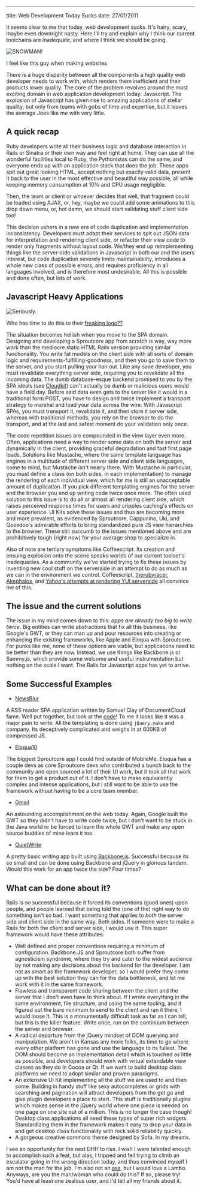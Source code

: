 --- 
title: Web Development Today Sucks
date: 27/01/2011

It seems clear to me that today, web development sucks. It's hairy, scary, maybe even downright nasty. Here I'll try and explain why I think our current toolchains are inadequate, and where I think we should be going.

<div class="pleasant right small">
  <img src="/images/abominable-snowman.jpg" alt="SNOWMAN!">
  <p>I feel like this guy when making websites</p>
</div>

There is a huge disparity between all the components a high quality web developer needs to work with, which renders them inefficient and their products lower quality. The core of the problem revolves around the most exciting domain in web application development today: Javascript. The explosion of Javascript has given rise to amazing applications of stellar quality, but only from teams with gobs of time and expertise, but it leaves the average Joes like me with very little.

## A quick recap

Ruby developers write all their business logic and database interaction in Rails or Sinatra or their own way and feel right at home. They can use all the wonderful facilities local to Ruby, the Pythonistas can do the same, and everyone ends up with an application stack that does the job. These apps spit out great looking HTML, accept nothing but exactly valid data, present it back to the user in the most effective and beautiful way possible, all while keeping memory consumption at 10% and CPU usage negligible.

Then, the team or client or whoever decides that well, that fragment could be loaded using AJAX, or, hey, maybe we could add some animations to this drop down menu, or, hot damn, we should start validating stuff client side too!

This decision ushers in a new era of code duplication and implementation inconsistency. Developers must adapt their services to spit out JSON data for interpretation and rendering client side, or refactor their view code to render only fragments without layout code. We/they end up reimplementing things like the server-side validations in Javascript in both our and the users interest, but code duplication severely limits maintainability, introduces a whole new class of possible errors, and requires proficiency in all languages involved, and is therefore most undesirable. All this is possible and done often, but lots of work.

## Javascript Heavy Applications

<div class="pleasant">
  <img src="/images/mobile-me-mobile-you.png" alt="Seriously.">
  <p>Who has time to do this to their <a href="http://news.ycombinator.com/item?id=1930802">freaking logo??</a></p>
</div>

The situation becomes hellish when you move to the SPA domain. Designing and developing a Sproutcore app from scratch is way, way more work than the mediocre static HTML Rails version providing similar functionality. You write fat models on the client side with all sorts of domain logic and requirements-fulfilling-goodness, and then you go to save them to the server, and you start pulling your hair out. Like any sane developer, you must revalidate everything server side, requiring you to revalidate all the incoming data. The dumb database-esque backend promised to you by the SPA ideals (see [Cloudkit](http://getcloudkit.com/)) can't actually be dumb or malicious users would have a field day. Before said data even gets to the server like it would in a traditional form POST, you have to design and twice implement a transport strategy to marshal and load your data across the wire. With Javascript SPAs, you must transport it, revalidate it, and then store it server side, whereas with traditional methods, you rely on the browser to do the transport, and at the last and safest moment do your validation only once.

The code repetition issues are compounded in the view layer even more. Often, applications need a way to render some data on both the server and dynamically in the client, providing graceful degradation and fast first page loads. Solutions like Mustache, where the same template language has engines in a multitude of different server side and client side languages, come to mind, but Mustache isn't nearly there. With Mustache in particular, you must define a class (on both sides, in each implementation) to manage the rendering of each individual view, which for me is still an unacceptable amount of duplication. If you pick different templating engines for the server and the browser you end up writing code twice once more. The often used solution to this issue is to do all or almost all rendering client side, which raises perceived response times for users and cripples caching's effects on user experience. UI Kits solve these issues and thus are becoming more and more prevalent, as evidenced by Sproutcore, Cappucino, Uki, and Qooxdoo's admirable efforts to bring standardized pure JS view hierarchies to the browser. These still succumb to the issues mentioned above and are prohibitively tough (right now) for your average shop to specialize in.

Also of note are tertiary symptoms like Coffeescript. Its creation and ensuing explosion onto the scene speaks worlds of our current toolset's inadequacies. As a community we've started trying to fix these issues by inventing new cool stuff on the serverside in an attempt to do as much as we can in the environment we control. Coffeescript, [therubyracer](https://github.com/cowboyd/therubyracer), [Akephalos](https://github.com/bernerdschaefer/akephalos), and [Yahoo's attempts at rendering YUI serverside](http://www.infoq.com/interviews/node-ryan-dahl#question9) all convince me of this.

## The issue and the current solutions

The issue in my mind comes down to this: *apps are already too big to write twice*. Big entities can write abstractions that fix all this business, like Google's GWT, or they can man up and pour resources into creating or enhancing the existing frameworks, like Apple and Eloqua with Sproutcore. For punks like me, none of these options are viable, but applications need to be better than they are now. Instead, we use things like Backbone.js or Sammy.js, which provide some welcome and useful instrumentation but nothing on the scale I want. The Rails for Javascript apps has yet to arrive.

## Some Successful Examples

 - [NewsBlur](http://www.newsblur.com/)

 A RSS reader SPA application written by Samuel Clay of DocumentCloud fame. Well put together, but look at the [code](https://github.com/samuelclay/NewsBlur/tree/master/media/js/)! To me it looks like it was a major pain to write. All the templating is done using `jQuery.make` and company. Its deceptively complicated and weighs in at 600KB of compressed JS.

 - [Eloqua10](http://www.eloqua.com/products/take-the-tour.html)
 
 The biggest Sproutcore app I could find outside of MobileMe. Eloqua has a couple devs as core Sproutcore devs who contributed a bunch back to the community and open sourced a lot of their UI work, but it took all that work for them to get a product out of it. I don't have to make equivalently complex and intense applications, but I still want to be able to use the framework without having to be a core team member.

 - [Gmail](http://mail.google.com/)

 An astounding accomplishment on the web today. Again, Google built the GWT so they didn't have to write code twice, but I don't want to be stuck in the Java world or be forced to learn the whole GWT and make any open source buddies of mine learn it too.
 
 - [QuietWrite](http://www.quietwrite.com/)

 A pretty basic writing app built using [Backbone.js](http://documentcloud.github.com/backbone/). Successful because its so small and can be done using Backbone and jQuery in glorious tandem. Would this work for an app twice the size? Four times?

## What can be done about it?

Rails is so successful because it forced its conventions (good ones) upon people, and people learned that being told the (one of the) right way to do something isn't so bad. I want something that applies to _both_ the server side and client side in the same way. Both sides. If someone were to make a Rails for both the client and server side, I would use it. This super framework would have these attributes:

 - Well defined and proper conventions requiring a minimum of configuration. Backbone.JS and Sproutcore both suffer from agnosticism syndrome, where they try and cater to the widest audience by not making any decisions about the backend for the developer. I am not as smart as the framework developer, so I would prefer they come up with the best solution they can for the data bottleneck, and let me work with it in the same framework.
 - Flawless and transparent code sharing between the client and the server that I don't even have to think about. If I wrote everything in the same environment, file structure, and using the same tooling, and it figured out the bare minimum to send to the client and ran it there, I would loose it. This is a monumentally difficult task as far as I can tell, but this is the killer feature. Write once, run on the continuum between the server and browser.
 - A radical departure from the jQuery mindset of DOM querying and manipulation. We aren't in Kansas any more folks, its time to go where every other platform has gone and use the language to its fullest. The DOM should become an implementation detail which is touched as little as possible, and developers should work with virtual extendable view classes as they do in Cocoa or Qt. If we want to build desktop class platforms we need to adopt similar and proven paradigms. 
 - An extensive UI Kit implementing all the stuff we are used to and then some. Building in handy stuff like sexy autocompletes or grids with searching and pagination will attract developers from the get go and give plugin developers a place to start. This stuff is traditionally plugins which makes sense in the jQuery world where one piece is needed on one page on one site out of a million. This is no longer the case though! Desktop class applications all need these types of super rich widgets. Standardizing them in the framework makes it easy to drop your data in and get desktop class functionality with rock solid reliability quickly. 
 - A gorgeous creative commons theme designed by Sofa. In my dreams.

I see an opportunity for the next DHH to rise. I wish I were talented enough to accomplish such a feat, but alas, I tripped and fell trying to climb an escalator going in the wrong direction today, and thus convinced myself I am not the man for the job. I'm also not an [ass](http://www.codinghorror.com/blog/2008/02/douchebaggery.html), but I would love a Lambo. Anyways, are you the man/woman who could do this? If so, please try! You'd have at least one zealous user, and I'd tell all my friends about it. 
